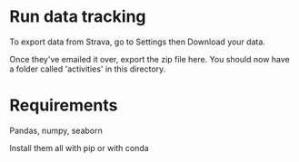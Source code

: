 # Run data tracking

To export data from Strava, go to Settings then Download your data.

Once they've emailed it over, export the zip file here. You should now have a folder called 'activities' in this directory.

# Requirements

Pandas, numpy, seaborn

Install them all with pip or with conda
